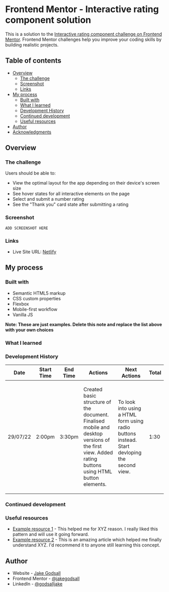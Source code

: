 # Frontend Mentor - Interactive rating component solution

This is a solution to the [Interactive rating component challenge on Frontend Mentor](https://www.frontendmentor.io/challenges/interactive-rating-component-koxpeBUmI). Frontend Mentor challenges help you improve your coding skills by building realistic projects.

## Table of contents

- [Overview](#overview)
  - [The challenge](#the-challenge)
  - [Screenshot](#screenshot)
  - [Links](#links)
- [My process](#my-process)
  - [Built with](#built-with)
  - [What I learned](#what-i-learned)
  - [Development History](#development-history)
  - [Continued development](#continued-development)
  - [Useful resources](#useful-resources)
- [Author](#author)
- [Acknowledgments](#acknowledgments)

## Overview

### The challenge

Users should be able to:

- View the optimal layout for the app depending on their device's screen size
- See hover states for all interactive elements on the page
- Select and submit a number rating
- See the "Thank you" card state after submitting a rating

### Screenshot

`ADD SCREENSHOT HERE`

### Links

- Live Site URL: [Netlify](jakegodsall-interactive-rating.netlify.app)

## My process

### Built with

- Semantic HTML5 markup
- CSS custom properties
- Flexbox
- Mobile-first workflow
- Vanilla JS

**Note: These are just examples. Delete this note and replace the list above with your own choices**

### What I learned

### Development History

<table>
  <thead>
    <th>Date</th>
    <th>Start Time</th>
    <th>End Time</th>
    <th>Actions</th>
    <th>Next Actions</th>
    <th>Total</th>
  </thead>
  <tbody>
    <tr>
      <td>29/07/22</td>
      <td>2:00pm</td>
      <td>3:30pm</td>
      <td>
        <p>Created basic structure of the document. Finalised mobile and desktop versions of the first view. Added rating buttons using HTML button elements.</p> 
      </td>
      <td>To look into using a HTML form using radio buttons instead. Start devloping the second view.</td>
      <td>1:30</td>
    </tr>
  </tbody>
</table>

### Continued development

### Useful resources

- [Example resource 1](https://www.example.com) - This helped me for XYZ reason. I really liked this pattern and will use it going forward.
- [Example resource 2](https://www.example.com) - This is an amazing article which helped me finally understand XYZ. I'd recommend it to anyone still learning this concept.

## Author

- Website - [Jake Godsall](https://www.jakegodsall.com)
- Frontend Mentor - [@jakegodsall](https://www.frontendmentor.io/profile/jakegodsall)
- LinkedIn - [@godsalljake](https://www.linkedin.com/in/godsalljake/)
